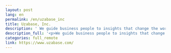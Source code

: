 ```yaml
---
layout: post
lang: en
permalink: /en/uzabase_inc
title: Uzabase, Inc.
description: ' We guide business people to insights that change the world. We provide a foundation of intelligence that supports the needs of business and business people. We analyze, organize, and create global information so you can make the right decisions at the right time unleashing your creative and innovative potential. (Hiring) '
description_full: '<p>We guide business people to insights that change the world. We provide a foundation of intelligence that supports the needs of business and business people. We analyze, organize, and create global information so you can make the right decisions at the right time unleashing your creative and innovative potential. <a href="https://www.uzabase.com/careers/">(Hiring)</a></p>'
categories: full_remote
link: https://www.uzabase.com/
---
```

